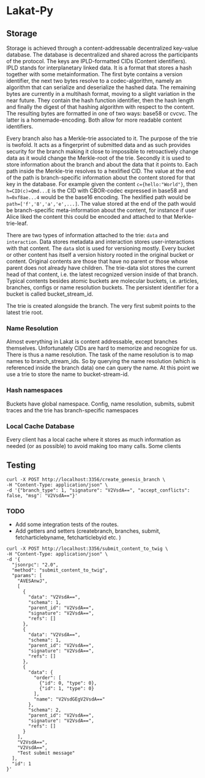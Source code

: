# Lakat-Py

## Storage

Storage is achieved through a content-addressable decentralized key-value database. The database is decentralized and shared across the participants of the protocol. The keys are IPLD-formatted CIDs (Content identifiers). IPLD stands for interplanetary linked data. It is a format that stores a hash together with some metainformation. The first byte contains a version identifier, the next two bytes resolve to a codec-algorithm, namely an algorithm that can serialize and deserialize the hashed data. The remaining bytes are currently in a multihash format, moving to a slight variation in the near future. They contain the hash function identifier, then the hash length and finally the digest of that hashing algorithm with respect to the content. The resulting bytes are formatted in one of two ways: base58 or cvcvc. The latter is a homemade-encoding. Both allow for more readable content identifiers.

Every branch also has a Merkle-trie associated to it. The purpose of the trie is twofold. It acts as a fingerprint of submitted data and as such provides security for the branch making it close to impossible to retroactively change data as it would change the Merkle-root of the trie. Secondly it is used to store information about the branch and about the data that it points to. Each path inside the Merkle-trie resolves to a hexlified CID. The value at the end of the path is branch-specific information about the content stored for that key in the database. For example given the content `c={hello:"World"}`, then `h=CID(c)=Qmd...E` is the CID with CBOR-codec expressed in base58 and `h=0xf8ae...4` would be the base16 encoding. The hexlified path would be `path=['f','8','a','e',...]`. The value stored at the end of the path would be branch-specific meta-information about the content, for instance if user Alice liked the content this could be encoded and attached to that Merkle-trie-leaf.

There are two types of information attached to the trie: `data` and `interaction`. Data stores metadata and interaction stores user-interactions with that content. The `data` slot is used for versioning mostly. Every bucket or other content has itself a version history rooted in the original bucket or content. Original contents are those that have no parent or those whose parent does not already have children. The trie-data slot stores the current head of that content, i.e. the latest recognized version inside of that branch. Typical contents besides atomic buckets are molecular buckets, i.e. articles, branches, configs or name resolution buckets. The persistent identifier for a bucket is called bucket_stream_id.

The trie is created alongside the branch. The very first submit points to the latest trie root. 

### Name Resolution

Almost everything in Lakat is content addressable, except branches themselves. Unfortunately CIDs are hard to memorize and recognize for us. There is thus a name resolution. The task of the name resolution is to map names to branch_stream_ids. So by querying the name resolution (which is referenced inside the branch data) one can query the name. At this point we use a trie to store the name to bucket-stream-id.

### Hash namespaces

Buckets have global namespace. Config, name resolution, submits, submit traces and the trie has branch-specific namespaces

### Local Cache Database

Every client has a local cache where it stores as much information as needed (or as possible) to avoid making too many calls. Some clients


## Testing

```
curl -X POST http://localhost:3356/create_genesis_branch \
-H "Content-Type: application/json" \
-d '{"branch_type": 1, "signature": "V2VsdA==", "accept_conflicts": false, "msg": "V2VsdA=="}'
```

### TODO

- Add some integration tests of the routes. 
- Add getters and setters (createbranch, branches, submit, fetcharticlebyname, fetcharticlebyid etc. ) 


```
curl -X POST http://localhost:3356/submit_content_to_twig \
-H "Content-Type: application/json" \
-d '{
  "jsonrpc": "2.0",
  "method": "submit_content_to_twig",
  "params": [
    "AVESAnwJ",
    [
      {
        "data": "V2VsdA==",
        "schema": 1,  
        "parent_id": "V2VsdA==", 
        "signature": "V2VsdA==",
        "refs": []
      },
      {
        "data": "V2VsdA==",
        "schema": 1,  
        "parent_id": "V2VsdA==", 
        "signature": "V2VsdA==",
        "refs": []
      },
      {
        "data": {
          "order": [
            {"id": 0, "type": 0}, 
            {"id": 1, "type": 0}   
          ],
          "name": "V2VsdGEgV2VsdA==" 
        },
        "schema": 2, 
        "parent_id": "V2VsdA==", 
        "signature": "V2VsdA==",
        "refs": []
      }
    ],
    "V2VsdA==",
    "V2VsdA==", 
    "Test submit message"
  ],
  "id": 1
}'
```